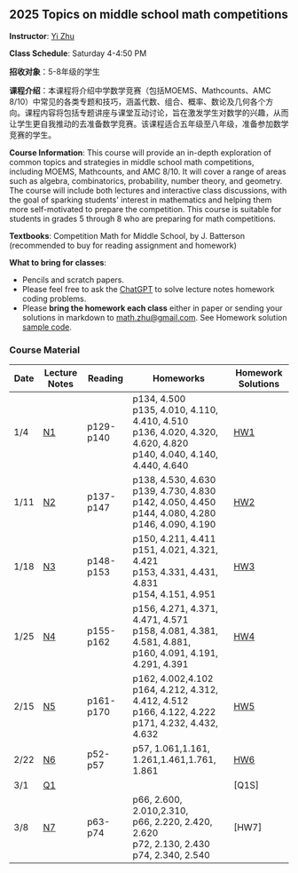 ## 2025 Topics on middle school math competitions
**Instructor**: [Yi Zhu](https://sites.google.com/site/yizhuhomepage/home)

**Class Schedule**: Saturday 4-4:50 PM

**招收对象**：5-8年级的学生

**课程介绍**：本课程将介绍中学数学竞赛（包括MOEMS、Mathcounts、AMC 8/10）中常见的各类专题和技巧，涵盖代数、组合、概率、数论及几何各个方向。课程内容将包括专题讲座与课堂互动讨论，旨在激发学生对数学的兴趣，从而让学生更自我推动的去准备数学竞赛。该课程适合五年级至八年级，准备参加数学竞赛的学生。

**Course Information**:  This course will provide an in-depth exploration of common topics and strategies in middle school math competitions, including MOEMS, Mathcounts, and AMC 8/10. It will cover a range of areas such as algebra, combinatorics, probability, number theory, and geometry. The course will include both lectures and interactive class discussions, with the goal of sparking students' interest in mathematics and helping them more self-motivated to prepare the competition. This course is suitable for students in grades 5 through 8 who are preparing for math competitions.

**Textbooks**: Competition Math for Middle School, by J. Batterson (recommended to buy for reading assignment and homework)

**What to bring for classes**:
* Pencils and scratch papers. 
* Please feel free to ask the [ChatGPT](https://chatgpt.com) to solve lecture notes homework coding problems.
* Please **bring the homework each class** either in paper or sending your solutions in markdown to [math.zhu@gmail.com](math.zhu@gmail.com). See Homework solution [sample code](Homeworks/Math_HW_1.ipynb).  

### Course Material

| Date  | Lecture Notes  | Reading | Homeworks  | Homework Solutions  
|---|---|---|---|---|
| 1/4  | [N1](Notes/N1.pdf) | p129-p140 | p134, 4.500<br>p135, 4.010, 4.110, 4.410, 4.510<br>p136, 4.020, 4.320, 4.620, 4.820<br>p140, 4.040, 4.140, 4.440, 4.640  | [HW1](Homeworks/Math_HW_1.ipynb) | 
| 1/11  | [N2](Notes/N2.pdf)  |  p137-p147 | p138, 4.530, 4.630<br>p139, 4.730, 4.830<br>p142, 4.050, 4.450<br>p144, 4.080, 4.280<br>p146, 4.090, 4.190  |  [HW2](Homeworks/Math_HW_2.ipynb) |  
| 1/18  | [N3](Notes/N3.pdf)  | p148-p153  |  p150, 4.211, 4.411<br>p151, 4.021, 4.321, 4.421<br>p153, 4.331, 4.431, 4.831<br>p154, 4.151, 4.951 |  [HW3](Homeworks/Math_HW_3.ipynb)  |
| 1/25  | [N4](Notes/N4.pdf)  | p155-p162  |  p156, 4.271, 4.371, 4.471, 4.571<br>p158, 4.081, 4.381, 4.581, 4.881, <br>p160, 4.091, 4.191, 4.291, 4.391 |  [HW4](Homeworks/Math_HW_4.ipynb) | 
| 2/15  | [N5](Notes/N5.pdf)  | p161-p170  |  p162, 4.002,4.102<br>p164, 4.212, 4.312, 4.412, 4.512<br>p166, 4.122, 4.222<br>p171, 4.232, 4.432, 4.632 |  [HW5](Homeworks/Math_HW_5.ipynb) | 
| 2/22  | [N6](Notes/N6.pdf)  | p52-p57  |  p57, 1.061,1.161, 1.261,1.461,1.761, 1.861 |  [HW6](Homeworks/Math_HW_6.ipynb) | 
| 3/1  | [Q1](Quiz/Q1.pdf)  |   |   |  [Q1S] | 
| 3/8  | [N7](Notes/N7.pdf)  | p63-p74  |  p66, 2.600, 2.010,2.310,<br>p66, 2.220, 2.420, 2.620<br> p72, 2.130, 2.430<br>p74, 2.340, 2.540 |  [HW7] | 
